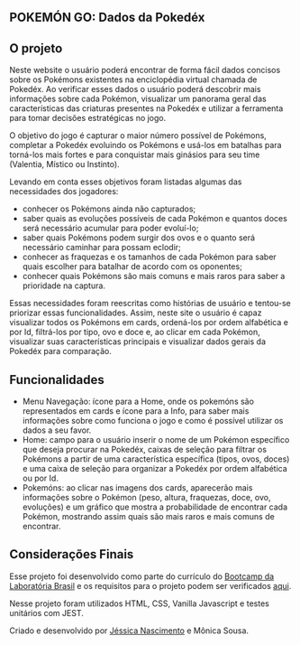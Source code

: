 ## POKEMÓN GO: Dados da Pokedéx

## O projeto

Neste website o usuário poderá encontrar de forma fácil dados concisos sobre os Pokémons existentes na enciclopédia virtual chamada de Pokedéx.
Ao verificar esses dados o usuário poderá descobrir mais informações sobre cada Pokémon, visualizar um panorama geral das características das criaturas presentes na Pokedéx e utilizar a ferramenta para tomar decisões estratégicas no jogo.

O objetivo do jogo é capturar o maior número possível de Pokémons, completar a Pokedéx evoluindo os Pokémons e usá-los em batalhas para torná-los mais fortes e para conquistar mais ginásios para seu time (Valentia, Místico ou Instinto).

Levando em conta esses objetivos foram listadas algumas das necessidades dos jogadores:
* conhecer os Pokémons ainda não capturados;
* saber quais as evoluções possíveis de cada Pokémon e quantos doces será necessário acumular para poder evoluí-lo;
* saber quais Pokémons podem surgir dos ovos e o quanto será necessário caminhar para possam eclodir;
* conhecer as fraquezas e os tamanhos de cada Pokémon para saber quais escolher para batalhar de acordo com os oponentes;
* conhecer quais Pokémons são mais comuns e mais raros para saber a prioridade na captura.
  
Essas necessidades foram reescritas como histórias de usuário e tentou-se priorizar essas funcionalidades. Assim, neste site o usuário é capaz visualizar todos os Pokémons em cards, ordená-los por ordem alfabética e por Id, filtrá-los por tipo, ovo e doce e, ao clicar em cada Pokémon, visualizar suas características principais e visualizar dados gerais da Pokedéx para comparação.

## Funcionalidades

* Menu Navegação: ícone para a Home, onde os pokemóns são representados em cards e ícone para a Info, para saber mais informações sobre como funciona o jogo e como é possível utilizar os dados a seu favor.
* Home: campo para o usuário inserir o nome de um Pokémon específico que deseja procurar na Pokedéx, caixas de seleção para filtrar os Pokémons a partir de uma característica específica (tipos, ovos, doces) e uma caixa de seleção para organizar a Pokedéx por ordem alfabética ou por Id.
* Pokemóns: ao clicar nas imagens dos cards, aparecerão mais informações sobre o Pokémon (peso, altura, fraquezas, doce, ovo, evoluções) e um gráfico que mostra a probabilidade de encontrar cada Pokémon, mostrando assim quais são mais raros e mais comuns de encontrar.

## Considerações Finais

Esse projeto foi desenvolvido como parte do currículo do [Bootcamp da Laboratória Brasil](https://www.laboratoria.la/br) e os requisitos para o projeto podem ser verificados [aqui](https://github.com/Laboratoria/SAP003-data-lovers). 

Nesse projeto foram utilizados HTML, CSS, Vanilla Javascript e testes unitários com JEST.

Criado e desenvolvido por [Jéssica Nascimento](https://github.com/jpbnascimento) e Mônica Sousa.
